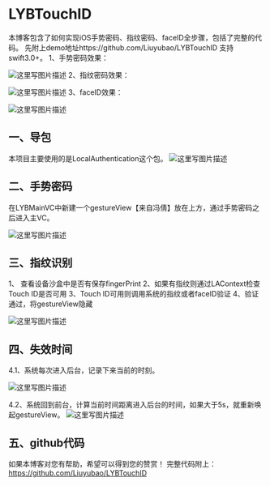 # LYBTouchID
本博客包含了如何实现iOS手势密码、指纹密码、faceID全步骤，包括了完整的代码。
先附上demo地址https://github.com/Liuyubao/LYBTouchID 支持swift3.0+。
1、手势密码效果：

![这里写图片描述](http://img.blog.csdn.net/20180201155512048?watermark/2/text/aHR0cDovL2Jsb2cuY3Nkbi5uZXQvWXViYW9Mb3Vpc0xpdQ==/font/5a6L5L2T/fontsize/400/fill/I0JBQkFCMA==/dissolve/70/gravity/SouthEast)
2、指纹密码效果：

![这里写图片描述](http://img.blog.csdn.net/20180201155540781?watermark/2/text/aHR0cDovL2Jsb2cuY3Nkbi5uZXQvWXViYW9Mb3Vpc0xpdQ==/font/5a6L5L2T/fontsize/400/fill/I0JBQkFCMA==/dissolve/70/gravity/SouthEast)
3、faceID效果：

![这里写图片描述](http://img.blog.csdn.net/20180201155559526?watermark/2/text/aHR0cDovL2Jsb2cuY3Nkbi5uZXQvWXViYW9Mb3Vpc0xpdQ==/font/5a6L5L2T/fontsize/400/fill/I0JBQkFCMA==/dissolve/70/gravity/SouthEast)

一、导包
------
本项目主要使用的是LocalAuthentication这个包。
![这里写图片描述](http://img.blog.csdn.net/20180201161551633?watermark/2/text/aHR0cDovL2Jsb2cuY3Nkbi5uZXQvWXViYW9Mb3Vpc0xpdQ==/font/5a6L5L2T/fontsize/400/fill/I0JBQkFCMA==/dissolve/70/gravity/SouthEast)

二、手势密码
------
在LYBMainVC中新建一个gestureView【来自冯倩】放在上方，通过手势密码之后进入主VC。

![这里写图片描述](http://img.blog.csdn.net/20180201161559537?watermark/2/text/aHR0cDovL2Jsb2cuY3Nkbi5uZXQvWXViYW9Mb3Vpc0xpdQ==/font/5a6L5L2T/fontsize/400/fill/I0JBQkFCMA==/dissolve/70/gravity/SouthEast)

三、指纹识别
------
1、 查看设备沙盒中是否有保存fingerPrint
2、如果有指纹则通过LAContext检查Touch ID是否可用
3、Touch ID可用则调用系统的指纹或者faceID验证
4、验证通过，将gestureView隐藏

![这里写图片描述](http://img.blog.csdn.net/20180201161611089?watermark/2/text/aHR0cDovL2Jsb2cuY3Nkbi5uZXQvWXViYW9Mb3Vpc0xpdQ==/font/5a6L5L2T/fontsize/400/fill/I0JBQkFCMA==/dissolve/70/gravity/SouthEast)

四、失效时间
------
4.1、系统每次进入后台，记录下来当前的时刻。

![这里写图片描述](http://img.blog.csdn.net/20180201161621033?watermark/2/text/aHR0cDovL2Jsb2cuY3Nkbi5uZXQvWXViYW9Mb3Vpc0xpdQ==/font/5a6L5L2T/fontsize/400/fill/I0JBQkFCMA==/dissolve/70/gravity/SouthEast)

4.2、系统回到前台，计算当前时间距离进入后台的时间，如果大于5s，就重新唤起gestureView。
![这里写图片描述](http://img.blog.csdn.net/20180201161630599?watermark/2/text/aHR0cDovL2Jsb2cuY3Nkbi5uZXQvWXViYW9Mb3Vpc0xpdQ==/font/5a6L5L2T/fontsize/400/fill/I0JBQkFCMA==/dissolve/70/gravity/SouthEast)

五、github代码
----------

如果本博客对您有帮助，希望可以得到您的赞赏！
完整代码附上：https://github.com/Liuyubao/LYBTouchID




